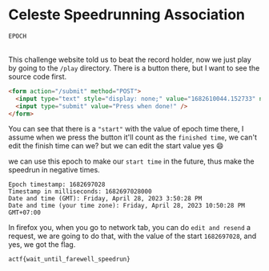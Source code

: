 # Celeste Speedrunning Association
`EPOCH` 
<br>
<br>

This challenge website told us to beat the record holder, now we just play by going to the `/play` directory. There is a button there, but I want to see the source code first.

```html
<form action="/submit" method="POST">
  <input type="text" style="display: none;" value="1682610044.152733" name="start" />
  <input type="submit" value="Press when done!" />
</form>
```

You can see that there is a `"start"` with the value of epoch time there, I assume when we press the button it'll count as the `finished time`, we can't edit the finish time can we? but we can edit the start value yes :smile:

we can use this epoch to make our `start time` in the future, thus make the speedrun in negative times.

```
Epoch timestamp: 1682697028
Timestamp in milliseconds: 1682697028000
Date and time (GMT): Friday, April 28, 2023 3:50:28 PM
Date and time (your time zone): Friday, April 28, 2023 10:50:28 PM GMT+07:00
```

In firefox you, when you go to network tab, you can do `edit and resend` a request, we are going to do that, with the value of the start `1682697028`, and yes, we got the flag.

```
actf{wait_until_farewell_speedrun}
```